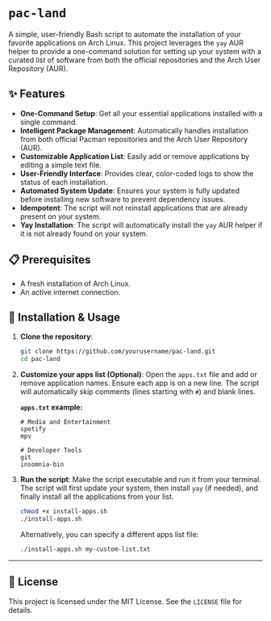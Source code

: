 # `pac-land`

A simple, user-friendly Bash script to automate the installation of your favorite applications on Arch Linux. This project leverages the `yay` AUR helper to provide a one-command solution for setting up your system with a curated list of software from both the official repositories and the Arch User Repository (AUR).

## ✨ Features

- **One-Command Setup**: Get all your essential applications installed with a single command.
- **Intelligent Package Management**: Automatically handles installation from both official Pacman repositories and the Arch User Repository (AUR).
- **Customizable Application List**: Easily add or remove applications by editing a simple text file.
- **User-Friendly Interface**: Provides clear, color-coded logs to show the status of each installation.
- **Automated System Update**: Ensures your system is fully updated before installing new software to prevent dependency issues.
- **Idempotent**: The script will not reinstall applications that are already present on your system.
- **Yay Installation**: The script will automatically install the `yay` AUR helper if it is not already found on your system.

## 📋 Prerequisites

- A fresh installation of Arch Linux.
- An active internet connection.

## 🚀 Installation & Usage

1.  **Clone the repository**:

    ```bash
    git clone https://github.com/yourusername/pac-land.git
    cd pac-land
    ```

2.  **Customize your apps list (Optional)**:
    Open the `apps.txt` file and add or remove application names. Ensure each app is on a new line. The script will automatically skip comments (lines starting with `#`) and blank lines.

    **`apps.txt` example:**

    ```
    # Media and Entertainment
    spotify
    mpv

    # Developer Tools
    git
    insomnia-bin
    ```

3.  **Run the script**:
    Make the script executable and run it from your terminal. The script will first update your system, then install `yay` (if needed), and finally install all the applications from your list.

    ```bash
    chmod +x install-apps.sh
    ./install-apps.sh
    ```

    Alternatively, you can specify a different apps list file:

    ```bash
    ./install-apps.sh my-custom-list.txt
    ```

---

## 📜 License

This project is licensed under the MIT License. See the `LICENSE` file for details.
